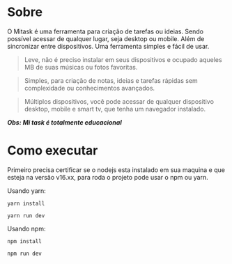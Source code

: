 # Sobre

O Mitask é uma ferramenta para criação de tarefas ou ideias. Sendo possível acessar de qualquer lugar, seja desktop ou mobile. Além de sincronizar entre dispositivos.
Uma ferramenta simples e fácil de usar.

> Leve, não é preciso instalar em seus dispositivos e ocupado aqueles MB de suas músicas ou fotos favoritas.

> Simples, para criação de notas, ideias e tarefas rápidas sem complexidade ou conhecimentos avançados.

> Múltiplos dispositivos, você pode acessar de qualquer dispositivo desktop, mobile e smart tv, que tenha um navegador instalado.

***Obs: Mi task é totalmente educacional***

# Como executar

Primeiro precisa certificar se o nodejs esta instalado em sua maquina e que esteja na versão v16.xx, para roda o projeto pode usar o npm ou yarn.

Usando yarn:

```
yarn install
```

```
yarn run dev
```

Usando npm:

```
npm install
```

```
npm run dev
```
